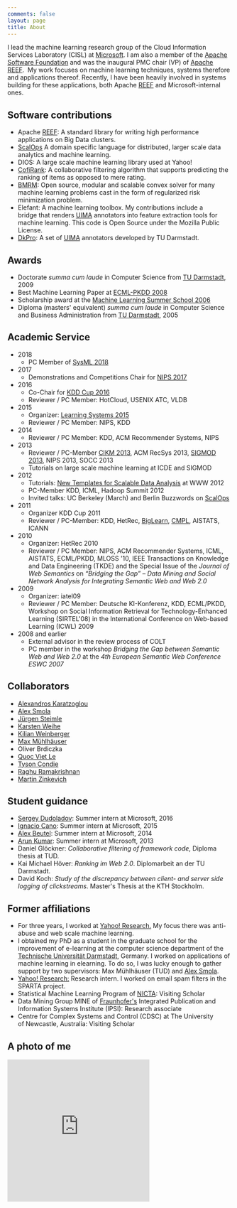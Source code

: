 ```yaml
---
comments: false
layout: page
title: About
---
```



I lead the machine learning research group of the Cloud Information Services Laboratory (CISL) at [Microsoft]. I am also a member of the [Apache Software Foundation][ASF] and was the inaugural PMC chair (VP) of [Apache REEF][REEF].  My work focuses on machine learning techniques, systems therefore and applications thereof. Recently, I have been heavily involved in systems building for these applications, both Apache [REEF] and Microsoft-internal ones.


## Software contributions

  * Apache [REEF]: A standard library for writing high performance applications on Big Data clusters.
  * [ScalOps] A domain specific language for distributed, larger scale data analytics and machine learning.
  * DIOS: A large scale machine learning library used at Yahoo!
  * [CofiRank](http://www.cofirank.org): A collaborative filtering algorithm that supports predicting the ranking of items as opposed to mere rating.
  * [BMRM](http://users.rsise.anu.edu.au/~chteo/BMRM.html): Open source, modular and scalable convex solver for many machine learning problems cast in the form of regularized risk minimization problem.
  * Elefant: A machine learning toolbox. My contributions include a bridge that renders [UIMA] annotators into feature extraction tools for machine learning. This code is Open Source under the Mozilla Public License.
  * [DkPro](http://www.ukp.tu-darmstadt.de/software/repository): A set of [UIMA] annotators developed by TU Darmstadt.

## Awards

  * Doctorate _summa cum laude_ in Computer Science from [TU Darmstadt](http://www.tu-darmstadt.de), 2009
  * Best Machine Learning Paper at [ECML-PKDD 2008](http://www.ecmlpkdd2008.org/)
  * Scholarship award at the [Machine Learning Summer School 2006](http://canberra06.mlss.cc/)
  * Diploma (masters' equivalent) _summa cum laude_ in Computer Science and Business Administration from [TU Darmstadt](http://www.tu-darmstadt.de), 2005

## Academic Service
  * 2018
    * PC Member of [SysML 2018](http://www.sysml.cc/)
  * 2017
    * Demonstrations and Competitions Chair for [NIPS 2017](https://nips.cc)
  * 2016
    * Co-Chair for [KDD Cup 2016](http://kdd.org/kdd2016/)
    * Reviewer / PC Member: HotCloud, USENIX ATC, VLDB
  * 2015 
    * Organizer: [Learning Systems 2015](http://learningsys.org)
    * Reviewer / PC Member: NIPS, KDD
  * 2014
    * Reviewer / PC Member: KDD, ACM Recommender Systems, NIPS
  * 2013
    * Reviewer / PC-Member [CIKM 2013](http://www.cikm2013.org/), ACM RecSys 2013, [SIGMOD 2013](http://www.sigmod.org/2013/), NIPS 2013, SOCC 2013
    * Tutorials on large scale machine learning at ICDE and SIGMOD
  * 2012
    * Tutorials: [New Templates for Scalable Data Analysis]({{site.url}}/publication/2012/04/06/www-2012-tutorial-new-templates-for-scalable-data-analysis/) at WWW 2012
    * PC-Member KDD, ICML, Hadoop Summit 2012
    * Invited talks: UC Berkeley (March) and Berlin Buzzwords on [ScalOps]
  * 2011
    * Organizer KDD Cup 2011
    * Reviewer / PC-Member: KDD, HetRec, [BigLearn](http://biglearn.org/), [CMPL](https://sites.google.com/site/cmplnips11/), AISTATS, ICANN
  * 2010
    * Organizer: HetRec 2010
    * Reviewer / PC Member: NIPS, ACM Recommender Systems, ICML, AISTATS, ECML/PKDD, MLOSS '10, IEEE Transactions on Knowledge and Data Engineering (TKDE) and the Special Issue of the _Journal of Web Semantics_ on _“Bridging the Gap” – Data Mining and Social Network Analysis for Integrating Semantic Web and Web 2.0_
  * 2009
    * Organizer: iatel09
    * Reviewer / PC Member: Deutsche KI-Konferenz, KDD, ECML/PKDD, Workshop on Social Information Retrieval for Technology-Enhanced Learning (SIRTEL'08) in the International Conference on Web-based Learning (ICWL) 2009
  * 2008 and earlier
    * External advisor in the review process of COLT
    * PC member in the workshop _Bridging the Gap between Semantic Web and Web 2.0_ at the _4th European Semantic Web Conference ESWC 2007_

## Collaborators
  * [Alexandros Karatzoglou](https://www.linkedin.com/in/alexandroskaratzoglou)
  * [Alex Smola][smolix]
  * [Jürgen Steimle](http://embodied.mpi-inf.mpg.de/people/jurgen-steimle)
  * [Karsten Weihe](https://www.algo.informatik.tu-darmstadt.de/)
  * [Kilian Weinberger](http://www.cs.cornell.edu/~kilian/)
  * [Max Mühlhäuser](http://www.tk.informatik.tu-darmstadt.de/)
  * Oliver Brdiczka
  * [Quoc Viet Le](http://ai.stanford.edu/~quocle/)
  * [Tyson Condie](http://clash.cs.ucla.edu/)
  * [Raghu Ramakrishnan](http://pages.cs.wisc.edu/~raghu/)
  * [Martin Zinkevich](http://martin.zinkevich.org/)

## Student guidance
  * [Sergey Dudoladov](http://www.user.tu-berlin.de/sergey.dudoladov/): Summer intern at Microsoft, 2016
  * [Ignacio Cano](http://homes.cs.washington.edu/~icano/): Summer intern at Microsoft, 2015
  * [Alex Beutel](http://alexbeutel.com/): Summer intern at Microsoft, 2014
  * [Arun Kumar](http://pages.cs.wisc.edu/~arun/): Summer intern at Microsoft, 2013
  * Daniel Glöckner: _Collaborative filtering of framework code_, Diploma thesis at TUD.
  * Kai Michael Höver: _Ranking im Web 2.0_. Diplomarbeit an der TU Darmstadt.
  * David Koch: _Study of the discrepancy between client- and server side logging of clickstreams_. Master's Thesis at the KTH Stockholm.

## Former affiliations
  * For three years, I worked at [Yahoo! Research.](http://research.yahoo.com/) My focus there was anti-abuse and web scale machine learning.
  * I obtained my PhD as a student in the graduate school for the improvement of e-learning at the computer science department of the [Technische Universität Darmstadt](http://www.tu-darmstadt.de), Germany. I worked on applications of machine learning in elearning. To do so, I was lucky enough to gather support by two supervisors: Max Mühlhäuser (TUD) and [Alex Smola][smolix].
  * [Yahoo! Research:](http://labs.yahoo.com) Research intern. I worked on email spam filters in the SPARTA project.
  * Statistical Machine Learning Program of [NICTA](http://www.nicta.com.au): Visiting Scholar
  * Data Mining Group MINE of [Fraunhofer's](http://www.fraunhofer.de) Integrated Publication and Information Systems Institute (IPSI): Research associate
  * Centre for Complex Systems and Control (CDSC) at The University of Newcastle, Australia: Visiting Scholar

## A photo of me

<iframe src="https://onedrive.live.com/embed?cid=5801726772BFC3DA&resid=5801726772BFC3DA%213015&authkey=ADnJ8pHZNn7fkkc" width="320" height="320" frameborder="0" scrolling="no"></iframe>


[UIMA]: http://uima.apache.org
[REEF]: https://reef.apache.org
[ScalOps]: {{site.url}}/publication/2011/11/21/machine-learning-in-scalops-a-higher-order-cloud-computing-language/
[BigLearn]: http://biglearn.org/
[smolix]: http://alex.smola.org
[Microsoft]: http://www.microsoft.com
[ASF]: https://www.apache.org

